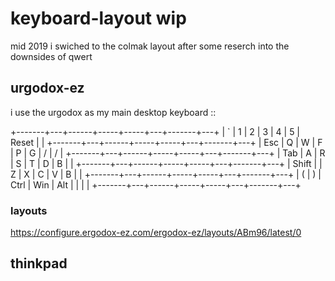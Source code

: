 # keyboard-layout wip
mid 2019 i swiched to the colmak layout after some reserch into the downsides of qwert
## urgodox-ez
i use the urgodox as my main desktop keyboard 
::

  +-------+---+------+-----+-----+---+-------+---+
  |   `   | 1 |   2  |  3  |  4  | 5 | Reset |   |
  +-------+---+------+-----+-----+---+-------+---+
  |  Esc  | Q |   W  |  F  |  P  | G |   /   | / |
  +-------+---+------+-----+-----+---+-------+---+
  |  Tab  | A |   R  |  S  |  T  | D |   B   |   |
  +-------+---+------+-----+-----+---+-------+---+
  | Shift |   |   Z  |  X  |  C  | V |   B   |   |
  +-------+---+------+-----+-----+---+-------+---+
  |   (   | ) | Ctrl | Win | Alt |   |       |   |
  +-------+---+------+-----+-----+---+-------+---+


### layouts
https://configure.ergodox-ez.com/ergodox-ez/layouts/ABm96/latest/0
## thinkpad
